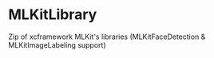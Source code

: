 # MLKitLibrary

Zip of xcframework MLKit's libraries (MLKitFaceDetection & MLKitImageLabeling support)

